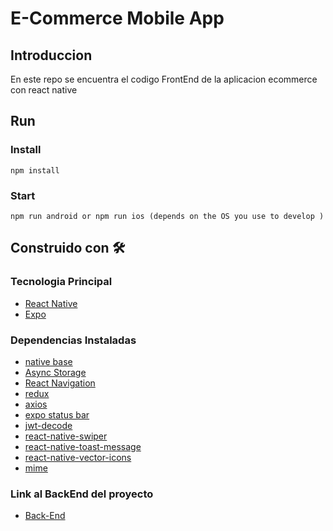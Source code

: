 # E-Commerce Mobile App

## Introduccion
En este repo se encuentra el codigo FrontEnd de la aplicacion ecommerce con react native

## Run

### Install

```
npm install
```

### Start

```
npm run android or npm run ios (depends on the OS you use to develop )
```

## Construido con 🛠️

### Tecnologia Principal
* [React Native](https://reactnative.dev/) 
* [Expo](https://docs.expo.io/)

### Dependencias Instaladas
* [native base](https://nativebase.io/)
* [Async Storage](https://github.com/react-native-async-storage/async-storage)
* [React Navigation](https://reactnavigation.org/)
* [redux](https://redux.js.org/)
* [axios](https://github.com/axios/axios)
* [expo status bar](https://docs.expo.io/versions/latest/sdk/status-bar/)
* [jwt-decode](https://github.com/auth0/jwt-decode#readme)
* [react-native-swiper](https://github.com/leecade/react-native-swiper)
* [react-native-toast-message](https://github.com/calintamas/react-native-toast-message#readme)
* [react-native-vector-icons](https://github.com/oblador/react-native-vector-icons)
* [mime](https://github.com/broofa/mime#readme)

### Link al BackEnd del proyecto
* [Back-End](https://github.com/martincho111986/e-shop-be)

